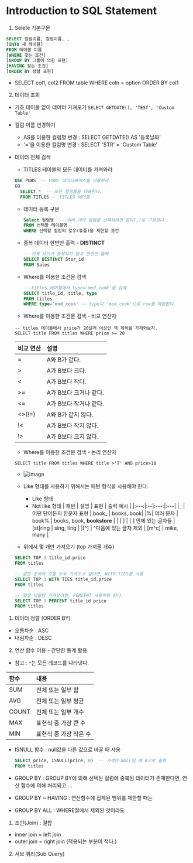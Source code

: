 # Introduction to SQL Statement
1. Selete 기본구문
  ```SQL
  SELECT 컬럼이름, 컬럼이름, , 
  [INTO 새 테이블]
  FROM 테이블 이름 
  [WHERE 찾는 조건] 
  [GROUP BY 그룹에 의한 표현] 
  [HAVING 찾는 조건] 
  [ORDER BY 정렬 표현]
  ```
  - SELECT col1, col2 FROM table WHERE coln = option ORDER BY col1

2. 데이터 조회
  - 기초 테이블 없이 데이터 가져오기
  ```SELECT GETDATE(), 'TEST', 'Custom Table'```
  - 컬럼 이름 변경하기
    - AS를 이용한 컬럼명 변경 : SELECT GETDATE() AS '등록날짜'
    - '='을 이용한 컬럼명 변경 : SELECT 'STR' = 'Custom Table'
  - 데이터 전체 검색
    - TITLES 테이블의 모든 데이터를 가져와라
    ```sql
    USE PUBS  -- PUBS 데이터베이스를 이용하라
    GO
      SELECT *  -- 모든 컬럼들을 대표한다.
      FROM TITLES -- TITLES 테이블
    ```
    
    - 데이터 등록 구문
      ```sql
      Select 컬럼명  -- 여러 개의 컬럼을 선택하려면 콤마(,)로 구분한다.
      FROM 선택할 테이블명
      WHERE 선택할 컬럼의 로우(튜플)을 제한할 조건
      ```
    - 중복 데이터 한번만 출력 - **DISTINCT**
      ```sql
      -- 가게 코드가 중복되지 않고 한번만 출력
      SELECT DISTINCT Stor_id
      FROM Sales
      ```
      
    - Where를 이용한 조건문 검색
      ```sql
      -- titles 테이블에서 type='mod_cook'을 검색
      SELECT title_id, title, type
      FROM titles
      WHERE type='mod_cook' -- type이 'mod_cook'으로 row를 제한한다.
      ```
      
    - Where를 이용한 조건문 검색 - 비교 연산자
    ```
    -- titles 테이블에서 price가 20달러 이상인 책 제목을 가져와보자.
    SELECT title FROM titles WHERE price >= 20
    ```
    
    | 비교 연산 | 설명 |
    |:--|:--|
    |=|A와 B가 같다.|
    |>|A가 B보다 크다.|
    |<|A가 B보다 작다.|
    |>=|A가 B보다 크거나 같다.|
    |<=|A가 B보다 작거나 같다.|
    |<>(!=)|A와 B가 같지 않다.|
    |!<|A가 B보다 작지 않다.|
    |!>|A가 B보다 크지 않다.|
    
    - Where를 이용한 조건문 검색 - 논리 연산자
    ```
    SELECT title FROM titles WHERE title >'T' AND price>10
    ```
    
      - ![image](https://user-images.githubusercontent.com/49339278/135974148-de5352f5-d51b-4554-a535-0ebeb9e68b6b.png)
      - Like 형태를 사용하기 위해서는 패턴 형식을 사용해야 한다.
        - Like 형태
        - Not like 형태
      | 패턴 | 설명 | 표현 | 출력 예시 |
      |:---:|:--|:---:|:---|
      |```_``` | 어떤 단어든지 한문자 표현 | book_ | books, book|
      |%| 여러 문자 | book% | books, book, **bookstore** |
      | [ ] | [ ] 안에 있는 글자들 | [st]ring | sing, ting |
      |[^] | ^다음에 있는 글자 제외 | [m^c] | mike, many |
      
    - 위에서 몇 개만 가져오기 (top 가져올 개수)
    ```sql
    SELECT TOP 3 title_id.price
    FROM titles
    ```
    
    ```sql
    -- 같은 순위의 것을 모두 가져오고 싶다면, WITH TIES를 사용
    SELECT TOP 3 WITH TIES title_id.price
    FROM titles
    ```
    
    
    ```sql
    -- 일정 비율만 가져오려면, PERCENT 사용하면 된다.
    SELECT TOP 3 PERCENT title_id.price
    FROM titles
    ```
    
1. 데이터 정렬 (ORDER BY)
  - 오름차순 : ASC
  - 내림차순 : DESC

2. 연산 함수 이용 - 간단한 통계 활용
  - 참고 : ```*```는 모든 레코드를 나타낸다.
  
  | 함수 | 내용 |
  |:--|:--|
  |SUM|전체 또는 일부 합|
  |AVG|전체 또는 일부 평균|
  |COUNT|전체 또는 일부 개수|
  |MAX|표현식 중 가장 큰 수|
  |MIN|표현식 중 가장 작은 수 |
  
  - ISNULL 함수 : null값을 다른 값으로 바꿀 때 사용
    ```sql
    SELECT price, ISNULL(price, 0)  -- 가격이 NULL일 때 0으로 출력
    FROM titles
    ```
    
  - GROUP BY : GROUP BY에 의해 선택된 컬럼에 중복된 데이터가 존재한다면, 연산 함수에 의해 처리되고 ...
  - GROUP BY ~ HAVING : 연산함수에 집계된 범위를 제한할 때는 
  - GROUP BY ALL : WHERE절에서 제외된 것이라도

1. 조인(Join) : 결합
  - inner join = left join 
  - outer join = right join (적용되는 부분이 적다.)
2. 서브 쿼리(Sub Query)
